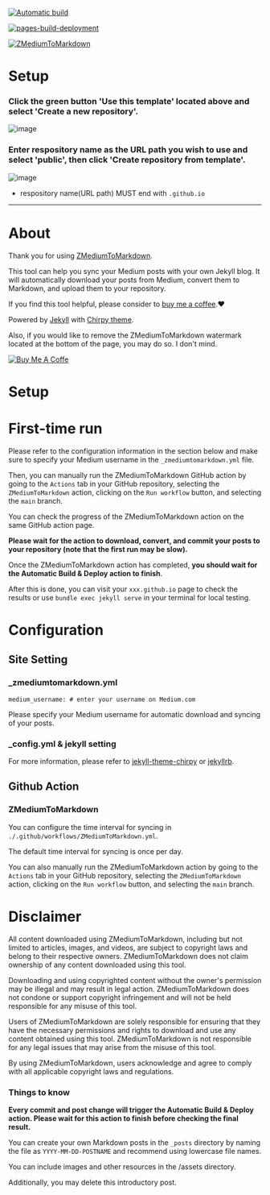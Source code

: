 [![Automatic build](../../actions/workflows/pages-deploy.yml/badge.svg)](../../actions/workflows/pages-deploy.yml)

[![pages-build-deployment](../../actions/workflows/pages/pages-build-deployment/badge.svg)](../../actions/workflows/pages/pages-build-deployment)

[![ZMediumToMarkdown](https://github.com/ZhgChgLi/zhgchgli.github.io/actions/workflows/ZMediumToMarkdown.yml/badge.svg)](https://github.com/ZhgChgLi/zhgchgli.github.io/actions/workflows/ZMediumToMarkdown.yml)

# Setup
### Click the green button 'Use this template' located above and select 'Create a new repository'.
![image](https://user-images.githubusercontent.com/33706588/225689452-55ca8821-200a-451c-8225-1002db3bb17a.png)

### Enter respository name as the URL path you wish to use and select 'public', then click 'Create repository from template'.
![image](https://user-images.githubusercontent.com/33706588/225689630-7af4905a-9c40-4352-8ce9-617bded1cbcf.png)

- respository name(URL path) MUST end with `.github.io`

----

# About

Thank you for using [ZMediumToMarkdown](https://github.com/ZhgChgLi/ZMediumToMarkdown).

This tool can help you sync your Medium posts with your own Jekyll blog. It will automatically download your posts from Medium, convert them to Markdown, and upload them to your repository. 

If you find this tool helpful, please consider to [buy me a coffee](https://www.buymeacoffee.com/zhgchgli).❤️

Powered by [Jekyll](https://jekyllrb.com/) with [Chirpy theme](https://github.com/cotes2020/jekyll-theme-chirpy).

Also, if you would like to remove the ZMediumToMarkdown watermark located at the bottom of the page, you may do so. I don't mind.

[![Buy Me A Coffe](https://img.buymeacoffee.com/button-api/?text=Buy%20me%20a%20beer!&emoji=%F0%9F%8D%BA&slug=zhgchgli&button_colour=FFDD00&font_colour=000000&font_family=Bree&outline_colour=000000&coffee_colour=ffffff)](https://www.buymeacoffee.com/zhgchgli)

# Setup


# First-time run
Please refer to the configuration information in the section below and make sure to specify your Medium username in the `_zmediumtomarkdown.yml` file.

Then, you can manually run the ZMediumToMarkdown GitHub action by going to the `Actions` tab in your GitHub repository, selecting the `ZMediumToMarkdown` action, clicking on the `Run workflow` button, and selecting the `main` branch.

You can check the progress of the ZMediumToMarkdown action on the same GitHub action page.

**Please wait for the action to download, convert, and commit your posts to your repository (note that the first run may be slow).**

Once the ZMediumToMarkdown action has completed, **you should wait for the Automatic Build & Deploy action to finish**.

After this is done, you can visit your `xxx.github.io` page to check the results or use `bundle exec jekyll serve` in your terminal for local testing.

# Configuration

## Site Setting
### _zmediumtomarkdown.yml
```
medium_username: # enter your username on Medium.com
```

Please specify your Medium username for automatic download and syncing of your posts.

### _config.yml & jekyll setting

For more information, please refer to [jekyll-theme-chirpy](https://github.com/cotes2020/jekyll-theme-chirpy/) or [jekyllrb](https://jekyllrb.com).

## Github Action
### ZMediumToMarkdown

You can configure the time interval for syncing in `./.github/workflows/ZMediumToMarkdown.yml`.

The default time interval for syncing is once per day.

You can also manually run the ZMediumToMarkdown action by going to the `Actions` tab in your GitHub repository, selecting the `ZMediumToMarkdown` action, clicking on the `Run workflow` button, and selecting the `main` branch.

# Disclaimer

All content downloaded using ZMediumToMarkdown, including but not limited to articles, images, and videos, are subject to copyright laws and belong to their respective owners. ZMediumToMarkdown does not claim ownership of any content downloaded using this tool.

Downloading and using copyrighted content without the owner's permission may be illegal and may result in legal action. ZMediumToMarkdown does not condone or support copyright infringement and will not be held responsible for any misuse of this tool.

Users of ZMediumToMarkdown are solely responsible for ensuring that they have the necessary permissions and rights to download and use any content obtained using this tool. ZMediumToMarkdown is not responsible for any legal issues that may arise from the misuse of this tool.

By using ZMediumToMarkdown, users acknowledge and agree to comply with all applicable copyright laws and regulations.

### Things to know

**Every commit and post change will trigger the Automatic Build & Deploy action. Please wait for this action to finish before checking the final result.**

You can create your own Markdown posts in the `_posts` directory by naming the file as `YYYY-MM-DD-POSTNAME` and recommend using lowercase file names.

You can include images and other resources in the /assets directory.

Additionally, you may delete this introductory post.
